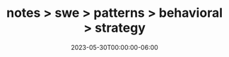 ---
title: "notes > swe > patterns > behavioral > strategy"
date: "2023-05-30T00:00:00-06:00"
draft: true
---